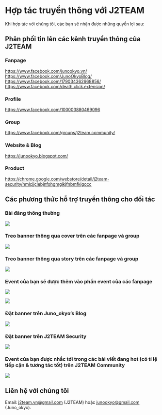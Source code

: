 # Hợp tác truyền thông với J2TEAM

Khi hợp tác với chúng tôi, các bạn sẽ nhận được những quyền lợi sau:

## Phân phối tin lên các kênh truyền thông của J2TEAM

### Fanpage
https://www.facebook.com/junookyo.vn/
https://www.facebook.com/JunoOkyoBlog/
https://www.facebook.com/179034362668856/
https://www.facebook.com/death.click.extension/

### Profile
https://www.facebook.com/100003880469096

### Group
https://www.facebook.com/groups/j2team.community/

### Website & Blog
https://junookyo.blogspot.com/

### Product
https://chrome.google.com/webstore/detail/j2team-security/hmlcjjclebjnfohgmgikjfnbmfkigocc

## Các phương thức hỗ trợ truyền thông cho đối tác

### Bài đăng thông thường
![](https://i.imgur.com/9T26Ylp.png)

### Treo banner thông qua cover trên các fanpage và group
![](https://i.imgur.com/IpGVFjp.png)

### Treo banner thông qua story trên các fanpage và group
![](https://i.imgur.com/gTuLcGf.png)

### Event của bạn sẽ được thêm vào phần event của các fanpage
![](https://i.imgur.com/FX82KgT.png)

![](https://i.imgur.com/rc9bqIT.png)

### Đặt banner trên Juno_okyo’s Blog
![](https://i.imgur.com/u1SxybI.png)

### Đặt banner trên J2TEAM Security
![](https://i.imgur.com/0LIjpEr.png)

### Event của bạn được nhắc tới trong các bài viết đang hot (có tỉ lệ tiếp cận & tương tác tốt) trên J2TEAM Community
![](https://i.imgur.com/iHinDVV.png)

## Liên hệ với chúng tôi
Email: j2team.vn@gmail.com (J2TEAM) hoặc junookyo@gmail.com (Juno_okyo).
